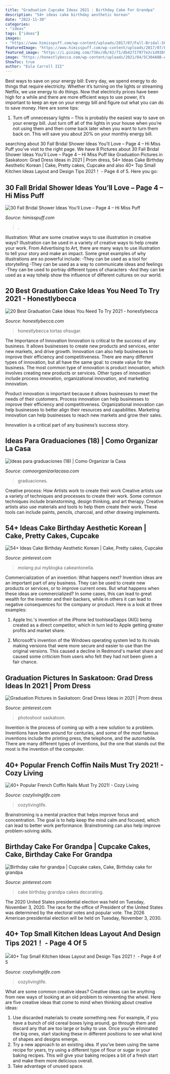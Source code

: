```yaml
---
title: "Graduation Cupcake Ideas 2021 : Birthday Cake For Grandpa"
description: "54+ ideas cake birthday aesthetic korean"
date: "2022-11-30"
categories:
- "ideas"
tags: ["ideas"]
images:
- "https://www.himisspuff.com/wp-content/uploads/2017/07/Fall-Bridal-Shower-Idea-20.jpg"
featuredImage: "https://www.himisspuff.com/wp-content/uploads/2017/07/Fall-Bridal-Shower-Idea-20.jpg"
featured_image: "https://i.pinimg.com/736x/db/42/71/db42717977e2c1d93697db3c2cbd381f.jpg"
image: "https://honestlybecca.com/wp-content/uploads/2021/04/5C304A8B-A5E7-4CD5-A2D7-6B7A71F63B84-683x1024.jpg"
ShowToc: true
author: "Eula Carroll III"
---
```



Best ways to save on your energy bill:
Every day, we spend energy to do things that require electricity. Whether it’s turning on the lights or streaming Netflix, we use energy to do things. Now that electricity prices have been high for a while and there are more efficient ways to use power, it’s important to keep an eye on your energy bill and figure out what you can do to save money. Here are some tips: 
1. Turn off unnecessary lights – This is probably the easiest way to save on your energy bill. Just turn off all of the lights in your house when you’re not using them and then come back later when you want to turn them back on. This will save you about 20% on your monthly energy bill. 

	

		
searching about 30 Fall Bridal Shower Ideas You’ll Love – Page 4 – Hi Miss Puff you've visit to the right page. We have 8 Pictures about 30 Fall Bridal Shower Ideas You’ll Love – Page 4 – Hi Miss Puff like Graduation Pictures in Saskatoon: Grad Dress Ideas in 2021 | Prom dress, 54+ Ideas Cake Birthday Aesthetic Korean | Cake, Pretty cakes, Cupcake and also 40+ Top Small Kitchen Ideas Layout and Design Tips 2021！ - Page 4 of 5. Here you go:
		
    
## 30 Fall Bridal Shower Ideas You’ll Love – Page 4 – Hi Miss Puff

<img loading=lazy src="https://www.himisspuff.com/wp-content/uploads/2017/07/Fall-Bridal-Shower-Idea-20.jpg" onerror="this.onerror=null;this.src='https://tse4.mm.bing.net/th?id=OIP.DxerZ3Zp16NKe3xycqLTLQHaLH&amp;pid=15.1';" alt="30 Fall Bridal Shower Ideas You’ll Love – Page 4 – Hi Miss Puff">

_Source: himisspuff.com_

>. 

	

Illustration: What are some creative ways to use illustration in creative ways?
Illustration can be used in a variety of creative ways to help create your work. From Advertising to Art, there are many ways to use illustration to tell your story and make an impact. Some great examples of why illustrations are so powerful include: 
-They can be used as a tool for storytelling 
-They can be used as a way to communicate ideas and feelings 
-They can be used to portray different types of characters 
-And they can be used as a way tohelp show the influence of different cultures on our world.

    
## 20 Best Graduation Cake Ideas You Need To Try 2021 - Honestlybecca

<img loading=lazy src="https://honestlybecca.com/wp-content/uploads/2021/04/5C304A8B-A5E7-4CD5-A2D7-6B7A71F63B84-683x1024.jpg" onerror="this.onerror=null;this.src='https://tse3.mm.bing.net/th?id=OIP.GVYlou7x-OJO9gHexl43gwHaLG&amp;pid=15.1';" alt="20 Best Graduation Cake Ideas You Need To Try 2021 - honestlybecca">

_Source: honestlybecca.com_

>honestlybecca tortas ohsugar. 

	

The Importance of Innovation
Innovation is critical to the success of any business. It allows businesses to create new products and services, enter new markets, and drive growth. Innovation can also help businesses to improve their efficiency and competitiveness.
There are many different types of innovation, but all have the same goal: to create value for the business. The most common type of innovation is product innovation, which involves creating new products or services. Other types of innovation include process innovation, organizational innovation, and marketing innovation.

Product innovation is important because it allows businesses to meet the needs of their customers. Process innovation can help businesses to improve their efficiency and competitiveness. Organizational innovation can help businesses to better align their resources and capabilities. Marketing innovation can help businesses to reach new markets and grow their sales.

Innovation is a critical part of any business’s success story.

    
## Ideas Para Graduaciones (18) | Como Organizar La Casa

<img loading=lazy src="https://comoorganizarlacasa.com/wp-content/uploads/2016/06/Ideas-para-graduaciones-18.jpg" onerror="this.onerror=null;this.src='https://tse3.mm.bing.net/th?id=OIP.WysT-F4Gk2dPIg7AFPlb3wHaKX&amp;pid=15.1';" alt="Ideas para graduaciones (18) | Como Organizar la Casa">

_Source: comoorganizarlacasa.com_

>graduaciones. 

	

Creative process: How Artists work to create their work
Creative artists use a variety of techniques and processes to create their work. Some common techniques include brainstorming, design thinking, and art therapy. Creative artists also use materials and tools to help them create their work. These tools can include paints, pencils, charcoal, and other drawing implements.

    
## 54+ Ideas Cake Birthday Aesthetic Korean | Cake, Pretty Cakes, Cupcake

<img loading=lazy src="https://i.pinimg.com/736x/db/42/71/db42717977e2c1d93697db3c2cbd381f.jpg" onerror="this.onerror=null;this.src='https://tse2.mm.bing.net/th?id=OIP.BLSJFXwjC-S2r48pFTctpwAAAA&amp;pid=15.1';" alt="54+ Ideas Cake Birthday Aesthetic Korean | Cake, Pretty cakes, Cupcake">

_Source: pinterest.com_

>molang pui myblogka cakeantonella. 

	

Commercialization of an invention: What happens next?
Invention ideas are an important part of any business. They can be used to create new products or services, or to improve current ones. But what happens when these ideas are commercialized? In some cases, this can lead to great wealth for the inventor and their backers, while in others it can lead to negative consequences for the company or product. Here is a look at three examples:
1. Apple Inc.'s invention of the iPhone led toohlseaGapps (AIG) being created as a direct competitor, which in turn led to Apple getting greater profits and market share.

2. Microsoft's invention of the Windows operating system led to its rivals making versions that were more secure and easier to use than the original versions. This caused a decline in Redmond's market share and caused some criticism from users who felt they had not been given a fair chance.

    
## Graduation Pictures In Saskatoon: Grad Dress Ideas In 2021 | Prom Dress

<img loading=lazy src="https://i.pinimg.com/736x/e8/14/c5/e814c57c8418eeffef6bc10f36ed61cc.jpg" onerror="this.onerror=null;this.src='https://tse4.mm.bing.net/th?id=OIP.1yxRhLGQLwYO4sufN01duQHaLH&amp;pid=15.1';" alt="Graduation Pictures in Saskatoon: Grad Dress Ideas in 2021 | Prom dress">

_Source: pinterest.com_

>photoshoot saskatoon. 

	

Invention is the process of coming up with a new solution to a problem. Inventions have been around for centuries, and some of the most famous inventions include the printing press, the telephone, and the automobile. There are many different types of inventions, but the one that stands out the most is the invention of the computer.

    
## 40+ Popular French Coffin Nails Must Try 2021! - Cozy Living

<img loading=lazy src="https://cozylivinglife.com/wp-content/uploads/2021/05/38-7-768x1152.jpg" onerror="this.onerror=null;this.src='https://tse2.mm.bing.net/th?id=OIP.1TAyGbyFUt7jkP0I6Dl-kwHaLH&amp;pid=15.1';" alt="40+ Popular French Coffin Nails Must Try 2021! - Cozy Living">

_Source: cozylivinglife.com_

>cozylivinglife. 

	

Brainstroming is a mental practice that helps improve focus and concentration. The goal is to help keep the mind calm and focused, which can lead to better work performance. Brainstroming can also help improve problem-solving skills.

    
## Birthday Cake For Grandpa | Cupcake Cakes, Cake, Birthday Cake For Grandpa

<img loading=lazy src="https://i.pinimg.com/736x/c0/24/53/c02453865a1fb928e8595ab6eae16e4d--cake-decorating-birthday-cakes.jpg" onerror="this.onerror=null;this.src='https://tse2.mm.bing.net/th?id=OIP.P0zeIH8ncYp3NZ_jBm8hkQHaJ3&amp;pid=15.1';" alt="Birthday cake for grandpa | Cupcake cakes, Cake, Birthday cake for grandpa">

_Source: pinterest.com_

>cake birthday grandpa cakes decorating. 

	

The 2020 United States presidential election was held on Tuesday, November 3, 2020. The race for the office of President of the United States was determined by the electoral votes and popular vote. The 2026 American presidential election will be held on Tuesday, November 3, 2030.

    
## 40+ Top Small Kitchen Ideas Layout And Design Tips 2021！ - Page 4 Of 5

<img loading=lazy src="https://cozylivinglife.com/wp-content/uploads/2021/05/11-10-768x1152.jpg" onerror="this.onerror=null;this.src='https://tse4.mm.bing.net/th?id=OIP.fOL-3wnvQvFu6zXml5FUFAHaLH&amp;pid=15.1';" alt="40+ Top Small Kitchen Ideas Layout and Design Tips 2021！ - Page 4 of 5">

_Source: cozylivinglife.com_

>cozylivinglife. 

	

What are some common creative ideas?
Creative ideas can be anything from new ways of looking at an old problem to reinventing the wheel. Here are five creative ideas that come to mind when thinking about creative ideas: 
1. Use discarded materials to create something new. For example, if you have a bunch of old cereal boxes lying around, go through them and discard any that are too large or bulky to use. Once you’ve eliminated the big ones, start stacking these in different positions to see what kind of shapes and designs emerge.
2. Try a new approach to an existing idea. If you’ve been using the same recipe for years, try using a different type of flour or sugar in your baking recipes. This will give your baking recipes a bit of a fresh start and make them more delicious overall.
3. Take advantage of unused space.


